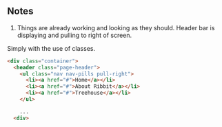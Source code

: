 ## Notes

1. Things are already working and looking as they should. Header bar is displaying and pulling to right of screen.

Simply with the use of classes.

```html
<div class="container">
  <header class="page-header">
    <ul class="nav nav-pills pull-right">
      <li><a href="#">Home</a></li>
      <li><a href="#">About Ribbit</a></li>
      <li><a href="#">Treehouse</a></li>
    </ul>

    ...
  <div>
```
